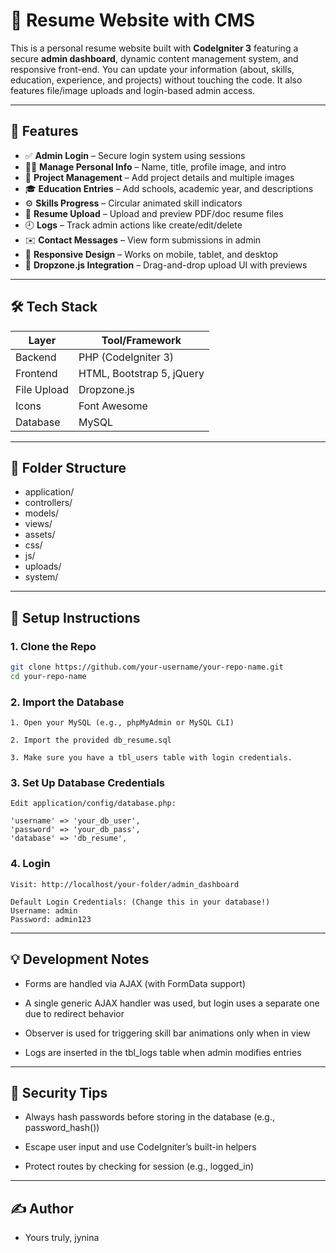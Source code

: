 
# 🧾 Resume Website with CMS

This is a personal resume website built with **CodeIgniter 3** featuring a secure **admin dashboard**, dynamic content management system, and responsive front-end. You can update your information (about, skills, education, experience, and projects) without touching the code. It also features file/image uploads and login-based admin access.

---

## 🌟 Features

- ✅ **Admin Login** – Secure login system using sessions  
- 🧑‍💼 **Manage Personal Info** – Name, title, profile image, and intro  
- 💼 **Project Management** – Add project details and multiple images  
- 🎓 **Education Entries** – Add schools, academic year, and descriptions  
- ⚙️ **Skills Progress** – Circular animated skill indicators  
- 📄 **Resume Upload** – Upload and preview PDF/doc resume files  
- 🕘 **Logs** – Track admin actions like create/edit/delete  
- ✉️ **Contact Messages** – View form submissions in admin  
- 📱 **Responsive Design** – Works on mobile, tablet, and desktop  
- 📂 **Dropzone.js Integration** – Drag-and-drop upload UI with previews  

---

## 🛠️ Tech Stack

| Layer        | Tool/Framework     |
|--------------|--------------------|
| Backend      | PHP (CodeIgniter 3) |
| Frontend     | HTML, Bootstrap 5, jQuery |
| File Upload  | Dropzone.js        |
| Icons        | Font Awesome       |
| Database     | MySQL              |

---

## 📁 Folder Structure
- application/
- controllers/
- models/
- views/
- assets/
- css/
- js/
- uploads/
- system/

---

## 🚀 Setup Instructions

### 1. Clone the Repo
```bash
git clone https://github.com/your-username/your-repo-name.git
cd your-repo-name

```

### 2. Import the Database

    1. Open your MySQL (e.g., phpMyAdmin or MySQL CLI)

    2. Import the provided db_resume.sql

    3. Make sure you have a tbl_users table with login credentials.

### 3. Set Up Database Credentials

    Edit application/config/database.php:

    'username' => 'your_db_user',
    'password' => 'your_db_pass',
    'database' => 'db_resume',

### 4. Login

    Visit: http://localhost/your-folder/admin_dashboard

    Default Login Credentials: (Change this in your database!)
    Username: admin
    Password: admin123

---


## 💡 Development Notes

- Forms are handled via AJAX (with FormData support)

- A single generic AJAX handler was used, but login uses a separate one due to redirect behavior

- Observer is used for triggering skill bar animations only when in view

- Logs are inserted in the tbl_logs table when admin modifies entries

---

## 🔐 Security Tips

- Always hash passwords before storing in the database (e.g., password_hash())

- Escape user input and use CodeIgniter’s built-in helpers

- Protect routes by checking for session (e.g., logged_in)

---

## ✍️ Author

- Yours truly, jynina

